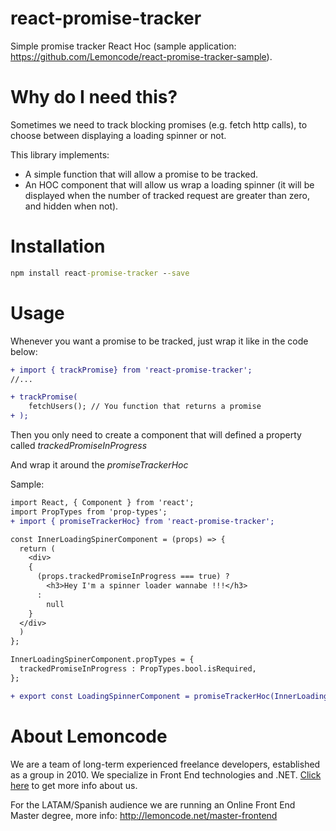 # react-promise-tracker

Simple promise tracker React Hoc (sample application: https://github.com/Lemoncode/react-promise-tracker-sample).

# Why do I need this?

Sometimes we need to track blocking promises (e.g. fetch http calls), to choose between displaying a loading spinner or not.

This library implements:
  - A simple function that will allow a promise to be tracked.
  - An HOC component that will allow us wrap a loading spinner (it will be displayed when the number of tracked request are greater than zero, and hidden when not).

# Installation

```cmd
npm install react-promise-tracker --save
```

# Usage

Whenever you want a promise to be tracked, just wrap it like in the code below:

```diff
+ import { trackPromise} from 'react-promise-tracker';
//...

+ trackPromise(
    fetchUsers(); // You function that returns a promise
+ );
```

Then you only need to create a component that will defined a property called _trackedPromiseInProgress_

And wrap it around the _promiseTrackerHoc_

Sample:

```diff
import React, { Component } from 'react';
import PropTypes from 'prop-types';
+ import { promiseTrackerHoc} from 'react-promise-tracker';

const InnerLoadingSpinerComponent = (props) => {
  return (
    <div>
    {
      (props.trackedPromiseInProgress === true) ?
        <h3>Hey I'm a spinner loader wannabe !!!</h3>
      :
        null
    }
  </div>
  )
};

InnerLoadingSpinerComponent.propTypes = {
  trackedPromiseInProgress : PropTypes.bool.isRequired,
};

+ export const LoadingSpinnerComponent = promiseTrackerHoc(InnerLoadingSpinerComponent);
```

# About Lemoncode

We are a team of long-term experienced freelance developers, established as a group in 2010.
We specialize in Front End technologies and .NET. [Click here](http://lemoncode.net/services/en/#en-home) to get more info about us.

For the LATAM/Spanish audience we are running an Online Front End Master degree, more info: http://lemoncode.net/master-frontend
